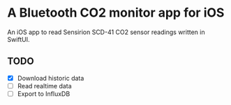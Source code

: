 # A Bluetooth CO2 monitor app for iOS

An iOS app to read Sensirion SCD-41 CO2 sensor readings written in SwiftUI.

## TODO

- [x] Download historic data
- [ ] Read realtime data
- [ ] Export to InfluxDB
